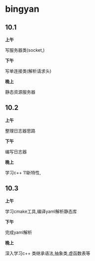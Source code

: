 # bingyan

## 10.1

**上午**

写服务器类(socket,)

**下午**

写单连接类(解析请求头)

**晚上**

静态资源服务器

## 10.2

**上午**

整理日志器思路

**下午**

编写日志器

**晚上**

学习c++ 11新特性,

## 10.3

**上午**

学习cmake工具,编译yaml解析静态库

**下午**

完成yaml解析

**晚上**

深入学习c++ 类继承语法,抽象类,虚函数表等